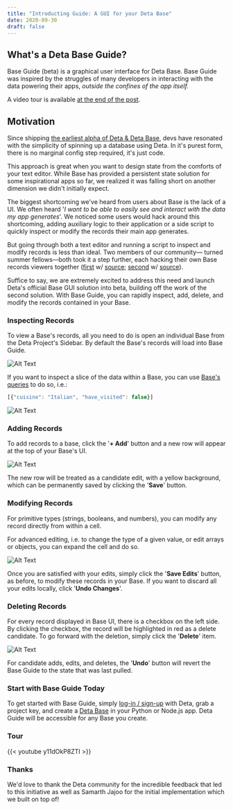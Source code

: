 ```yaml
---
title: "Introducting Guide: A GUI for your Deta Base"
date: 2020-09-30
draft: false
---
```


## What's a Deta Base Guide?

Base Guide (beta) is a graphical user interface for Deta Base. Base Guide was inspired by the struggles of many developers in interacting with the data powering their apps, *outside the confines* *of the app  itself.*

A video tour is available [at the end of the post](#tour).

## **Motivation**

Since shipping [the earliest alpha of Deta & Deta Base](https://youtu.be/jHYFrS0LVY8?t=110), devs have resonated with the simplicity of spinning up a database using Deta. In it's purest form, there is no marginal config step required, it's just code.

This approach is great when you want to design state from the comforts of your text editor. While Base has provided a persistent state solution for some inspirational apps so far, we realized it was falling short on another dimension we didn't initially expect.  

The biggest shortcoming we've heard from users about Base is the lack of a UI. We often heard '*I want to be able to easily see and interact with the data my app generates*'.  We noticed some users would hack around this shortcoming, adding auxiliary logic to their application or a side script to quickly inspect or modify the records their main app generates. 

But going through both a text editor and running a script to inspect and modify records is less than ideal. Two members of our community— turned summer fellows—both took it a step further, each hacking their own Base records viewers together ([first](https://explorer.deta.dev) w/ [source](https://github.com/fillerInk/deta-base-explorer); [second](https://base-ui.jajoo.fun/) w/ [source](https://github.com/jajoosam/base-ui)). 

Suffice to say, we are extremely excited to address this need and launch Deta's official Base GUI solution into beta, building off the work of the second solution. With Base Guide, you can rapidly inspect, add, delete, and modify the records contained in your Base.

### Inspecting Records

To view a Base's records, all you need to do is open an individual Base from the Deta Project's Sidebar. By default the Base's records will load into Base Guide.


![Alt Text](https://dev-to-uploads.s3.amazonaws.com/i/ygo4vp291q1zz9g9bu6u.png)

If you want to inspect a slice of the data within a Base, you can use [Base's queries](https://docs.deta.sh/docs/base/sdk#queries) to do so, i.e.:

```js
[{"cuisine": "Italian", "have_visited": false}]
```

![Alt Text](https://dev-to-uploads.s3.amazonaws.com/i/qv2mz4uniqjlv0fcu0ky.png)


### Adding Records

To add records to a base, click the '**+ Add**' button and a new row will appear at the top of your Base's UI.

![Alt Text](https://dev-to-uploads.s3.amazonaws.com/i/n184adeun585uvpr9k27.png)

The new row will be treated as a candidate edit, with a yellow background, which can be permanently saved by clicking the '**Save**' button.

### Modifying Records

For primitive types (strings, booleans, and numbers), you can modify any record directly from within a cell.

For advanced editing, i.e. to change the type of a given value, or edit arrays or objects, you can expand the cell and do so.

![Alt Text](https://dev-to-uploads.s3.amazonaws.com/i/pom71tzotlie0s865n7i.png)

Once you are satisfied with your edits, simply click the '**Save Edits**' button, as before, to modify these records in your Base. If you want to discard all your edits locally, click '**Undo Changes**'.


### Deleting Records

For every record displayed in Base UI, there is a checkbox on the left side. By clicking the checkbox, the record will be highlighted in red as a delete candidate. To go forward with the deletion, simply click the '**Delete**' item.

![Alt Text](https://dev-to-uploads.s3.amazonaws.com/i/sootikirv2s5cmz0xj3o.png)

For candidate adds, edits, and deletes, the '**Undo**' button will revert the Base Guide to the state that was last pulled.


### Start with Base Guide Today

To get started with Base Guide, simply [log-in / sign-up](https://web.deta.sh/) with Deta, grab a project key, and create a [Deta Base](https://docs.deta.sh/docs/base/sdk) in your Python or Node.js app. Deta Guide will be accessible for any Base you create.

### Tour

{{< youtube y11dOkP8ZTI >}}


### Thanks

We'd love to thank the Deta community for the incredible feedback that led to this initiative as well as Samarth Jajoo for the initial implementation which we built on top of!